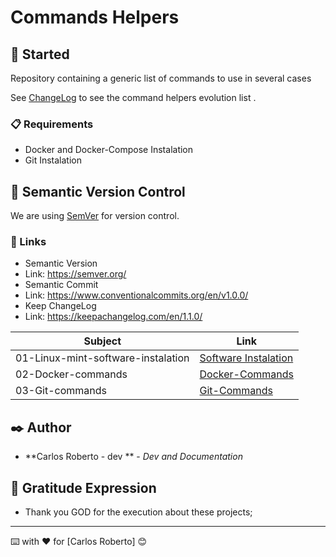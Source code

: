 # Commands Helpers


## 🚀 Started

Repository containing a generic list of commands to use in several cases

See [ChangeLog](https://github.com/CarlosRobertoMedeiros/commands-helpers/blob/main/Changelog.md) to see the command helpers evolution list .

### 📋 Requirements

- Docker and Docker-Compose Instalation
- Git Instalation

## 📌 Semantic Version Control

We are using [SemVer](http://semver.org/) for version control. 

### 🔧 Links
  - Semantic Version
  - Link: https://semver.org/
  - Semantic Commit
  - Link: https://www.conventionalcommits.org/en/v1.0.0/
  - Keep ChangeLog
  - Link: https://keepachangelog.com/en/1.1.0/
  

| Subject                | Link                                                                                                           |
| ---------------------- | -------------------------------------------------------------------------------------------------------------- |
| 01-Linux-mint-software-instalation        | [Software Instalation](https://github.com/CarlosRobertoMedeiros/commands-helpers/tree/main/linux-mint/software/instalation)   |
| 02-Docker-commands       | [Docker-Commands](https://github.com/CarlosRobertoMedeiros/commands-helpers/blob/main/Comandos-Docker.md?plain=1)             |
| 03-Git-commands       | [Git-Commands](https://github.com/CarlosRobertoMedeiros/commands-helpers/blob/main/Comandos-GIT.md)             |


## ✒️ Author

* **Carlos Roberto - dev ** - *Dev and Documentation*

## 🎁 Gratitude Expression

* Thank you GOD for the execution about these projects;

---
⌨️ with ❤️ for [Carlos Roberto] 😊
